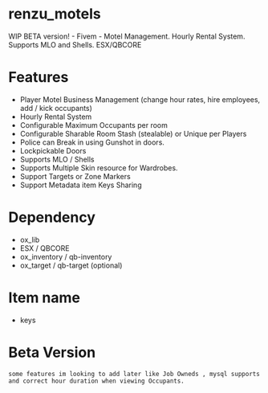 # renzu_motels
WIP BETA version! - Fivem - Motel Management. Hourly Rental System. Supports MLO and Shells. ESX/QBCORE

# Features
- Player Motel Business Management (change hour rates, hire employees, add / kick occupants)
- Hourly Rental System
- Configurable Maximum Occupants per room
- Configurable Sharable Room Stash (stealable) or Unique per Players
- Police can Break in using Gunshot in doors.
- Lockpickable Doors
- Supports MLO / Shells
- Supports Multiple Skin resource for Wardrobes.
- Support Targets or Zone Markers
- Support Metadata item Keys Sharing

# Dependency
- ox_lib
- ESX / QBCORE
- ox_inventory / qb-inventory
- ox_target / qb-target (optional)

# Item name
- keys

# Beta Version
```
some features im looking to add later like Job Owneds , mysql supports and correct hour duration when viewing Occupants.
```